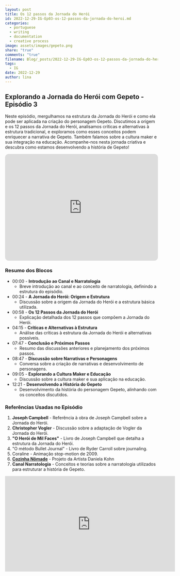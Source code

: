 ```yaml
---
layout: post
title: Os 12 passos da Jornada do Herói
id: 2022-12-29-IG-Ep03-os-12-passos-da-jornada-do-heroi.md
categories:
  - portuguese
  - writing
  - documentation
  - creative process
image: assets/images/gepeto.png
share: "true"
comments: "true"
filename: Blog/_posts/2022-12-29-IG-Ep03-os-12-passos-da-jornada-do-heroi.md
tags:
  - IG
date: 2022-12-29
author: lina
---
```

## Explorando a Jornada do Herói com Gepeto - Episódio 3


Neste episódio, mergulhamos na estrutura da Jornada do Herói e como ela pode ser aplicada na criação do personagem Gepeto. Discutimos a origem e os 12 passos da Jornada do Herói, analisamos críticas e alternativas à estrutura tradicional, e exploramos como esses conceitos podem enriquecer a narrativa de Gepeto. Também falamos sobre a cultura maker e sua integração na educação. Acompanhe-nos nesta jornada criativa e descubra como estamos desenvolvendo a história de Gepeto!

<iframe style="border-radius:12px" src="https://open.spotify.com/embed/episode/5NL33TEk45womOWryUy0wq?si=_P4dk6jDSzq-kmt_328Xfw?utm_source=generator" width="100%" height="352" frameBorder="0" allowfullscreen="" allow="autoplay; clipboard-write; encrypted-media; fullscreen; picture-in-picture" loading="lazy"></iframe>

### Resumo dos Blocos
- 00:00 - **Introdução ao Canal e Narratologia**
    - Breve introdução ao canal e ao conceito de narratologia, definindo a estrutura do episódio.
- 00:24 - **A Jornada do Herói: Origem e Estrutura**
    - Discussão sobre a origem da Jornada do Herói e a estrutura básica utilizada.
- 00:58 - **Os 12 Passos da Jornada do Herói**
    - Explicação detalhada dos 12 passos que compõem a Jornada do Herói.
- 04:15 - **Críticas e Alternativas à Estrutura**
    - Análise das críticas à estrutura da Jornada do Herói e alternativas possíveis.
- 07:47 - **Conclusão e Próximos Passos**
    - Resumo das discussões anteriores e planejamento dos próximos passos.
- 08:47 - **Discussão sobre Narrativas e Personagens**
    - Conversa sobre a criação de narrativas e desenvolvimento de personagens.
- 09:05 - **Explorando a Cultura Maker e Educação**
    - Discussão sobre a cultura maker e sua aplicação na educação.
- 12:21 - **Desenvolvendo a História do Gepeto**
    - Desenvolvimento da história do personagem Gepeto, alinhando com os conceitos discutidos.
### Referências Usadas no Episódio
1. **Joseph Campbell** - Referência à obra de Joseph Campbell sobre a Jornada do Herói.
2. **Christopher Vogler** - Discussão sobre a adaptação de Vogler da Jornada do Herói.
3. **"O Herói de Mil Faces"** - Livro de Joseph Campbell que detalha a estrutura da Jornada do Herói.
4. "O método Bullet Journal" - Livro de Ryder Carroll sobre journaling.
5. Coraline - Animação stop-motion de 2009.
6. **[Cozinha Nômade](https://www.instagram.com/acozinhanomade/)** - Projeto da Artista Daniela Kohn
7. **Canal Narratologia** - Conceitos e teorias sobre a narratologia utilizados para estruturar a história de Gepeto.
<iframe width="560" height="315" src="https://www.youtube.com/embed/jbTtdyoauQo" title="YouTube video player" frameborder="0" allow="accelerometer; autoplay; clipboard-write; encrypted-media; gyroscope; picture-in-picture" allowfullscreen></iframe>
